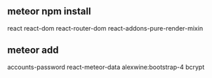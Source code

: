 ## meteor npm install

react
react-dom
react-router-dom
react-addons-pure-render-mixin

## meteor add

accounts-password
react-meteor-data
alexwine:bootstrap-4
bcrypt
